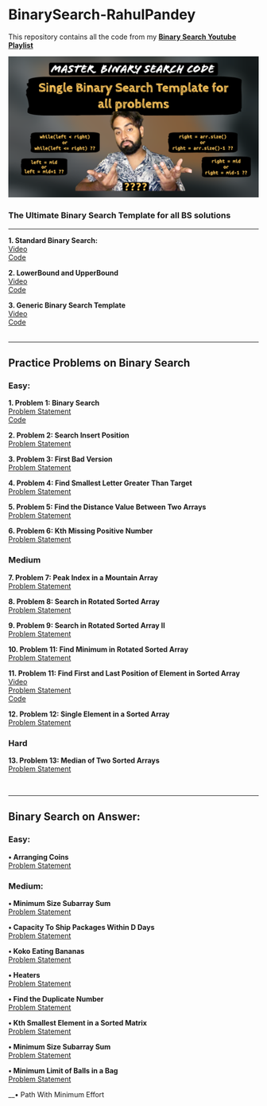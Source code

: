 # BinarySearch-RahulPandey
This repository contains all the code from my __[Binary Search Youtube Playlist](http://www.youtube.com/playlist?list=PL-XOF8kAzhAVdv65Oi3o-VNjXzcQzVJwL)__

![Ultimate Generic Binary Search Template](https://github.com/rahularity/BinarySearch-RahulPandey/blob/main/Generic%20Binary%20Search%20Template/Generic-BinarySearch-Template.png)
### The Ultimate Binary Search Template for all BS solutions
---
__1. Standard Binary Search:__<br>
<a href="https://youtu.be/ZxYuNSLo5Gg" target="_blank">Video</a><br>
<a href="https://github.com/rahularity/BinarySearch-RahulPandey/blob/main/Generic%20Binary%20Search%20Template/Standard%20Binary%20Search.cpp" target="_blank">Code</a>

__2. LowerBound and UpperBound__<br>
<a href="https://youtu.be/kXu6sSMnL6A" target="_blank">Video</a><br>
<a href="https://github.com/rahularity/BinarySearch-RahulPandey/blob/main/Generic%20Binary%20Search%20Template/Lower%20and%20Upper%20Bound.cpp" target="_blank">Code</a>

__3. Generic Binary Search Template__<br>
<a href="https://youtu.be/o3u-_gEUAVk" target="_blank">Video</a><br>
<a href="https://github.com/rahularity/BinarySearch-RahulPandey/blob/main/Generic%20Binary%20Search%20Template/Generic%20BS%20Template.cpp" target="_blank">Code</a><br><br>

---
## Practice Problems on Binary Search

### Easy:
__1. Problem 1: Binary Search__<br>
<a href="https://leetcode.com/problems/binary-search/" target="_blank">Problem Statement</a><br>
<a href="https://github.com/rahularity/BinarySearch-RahulPandey/blob/main/Practice%20Problems/Problem%201%3A%20Binary%20Search.cpp" target="_blank">Code</a>

__2. Problem 2: Search Insert Position__<br>
<a href="https://leetcode.com/problems/search-insert-position/" target="_blank">Problem Statement</a><br>

__3. Problem 3: First Bad Version__<br>
<a href="https://leetcode.com/problems/first-bad-version/description/" target="_blank">Problem Statement</a><br>

__4. Problem 4: Find Smallest Letter Greater Than Target__<br>
<a href="https://leetcode.com/problems/find-smallest-letter-greater-than-target/description/" target="_blank">Problem Statement</a><br>

__5. Problem 5: Find the Distance Value Between Two Arrays__<br>
<a href="https://leetcode.com/problems/find-the-distance-value-between-two-arrays/description/" target="_blank">Problem Statement</a><br>

__6. Problem 6: Kth Missing Positive Number__<br>
<a href="https://leetcode.com/problems/kth-missing-positive-number/description/" target="_blank">Problem Statement</a><br>


### Medium
__7. Problem 7: Peak Index in a Mountain Array__<br>
<a href="https://leetcode.com/problems/peak-index-in-a-mountain-array/description/" target="_blank">Problem Statement</a><br>

__8. Problem 8: Search in Rotated Sorted Array__<br>
<a href="https://leetcode.com/problems/search-in-rotated-sorted-array/description/" target="_blank">Problem Statement</a>

__9. Problem 9: Search in Rotated Sorted Array II__<br>
<a href="https://leetcode.com/problems/search-in-rotated-sorted-array-ii/description/" target="_blank">Problem Statement</a>

__10. Problem 11: Find Minimum in Rotated Sorted Array__<br>
<a href="https://leetcode.com/problems/find-minimum-in-rotated-sorted-array/description/" target="_blank">Problem Statement</a>

__11. Problem 11: Find First and Last Position of Element in Sorted Array__<br>
<a href="https://youtu.be/LsVgsor5tZ0" target="_blank">Video</a><br>
<a href="https://leetcode.com/problems/find-first-and-last-position-of-element-in-sorted-array/" target="_blank">Problem Statement</a><br>
<a href="https://github.com/rahularity/BinarySearch-RahulPandey/blob/main/Problem1:%20First%20and%20Last%20Index%20of%20an%20element%20in%20sorted%20array.cpp" target="_blank">Code</a><br>

__12. Problem 12: Single Element in a Sorted Array__<br>
<a href="https://leetcode.com/problems/single-element-in-a-sorted-array/" target="_blank">Problem Statement</a>

### Hard<br>
__13. Problem 13: Median of Two Sorted Arrays__<br> 
<a href="https://leetcode.com/problems/median-of-two-sorted-arrays/" target="_blank">Problem Statement</a>

<br>

---

## Binary Search on Answer:
### Easy: <br>

__• Arranging Coins__<br>
<a href="https://leetcode.com/problems/arranging-coins/" target="_blank">Problem Statement</a>


### Medium:
__• Minimum Size Subarray Sum__<br>
<a href="https://leetcode.com/problems/minimum-size-subarray-sum/" target="_blank">Problem Statement</a> <br>

__• Capacity To Ship Packages Within D Days__<br> 
<a href="https://leetcode.com/problems/capacity-to-ship-packages-within-d-days/" target="_blank">Problem Statement</a> <br>

__• Koko Eating Bananas__<br> 
<a href="https://leetcode.com/problems/koko-eating-bananas/" target="_blank">Problem Statement</a> <br>

__• Heaters__<br> 
<a href="https://leetcode.com/problems/heaters/" target="_blank">Problem Statement</a> <br>

__• Find the Duplicate Number__<br> 
<a href="https://leetcode.com/problems/find-the-duplicate-number/" target="_blank">Problem Statement</a> <br>

__• Kth Smallest Element in a Sorted Matrix__<br>
<a href="https://leetcode.com/problems/kth-smallest-element-in-a-sorted-matrix/" target="_blank">Problem Statement</a> <br>

__• Minimum Size Subarray Sum__<br> 
<a href="https://leetcode.com/problems/minimum-size-subarray-sum/" target="_blank">Problem Statement</a> <br>

__• Minimum Limit of Balls in a Bag__<br> 
<a href="https://leetcode.com/problems/minimum-limit-of-balls-in-a-bag/" target="_blank">Problem Statement</a> <br>

__• Path With Minimum Effort
